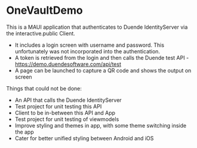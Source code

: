 # OneVaultDemo

This is a MAUI application that authenticates to Duende IdentityServer via the interactive.public Client.

- It includes a login screen with username and password. This unfortunately was not incorporated into the authentication.
- A token is retrieved from the login and then calls the Duende test API  - https://demo.duendesoftware.com/api/test
- A page can be launched to capture a QR code and shows the output on screen


Things that could not be done:

- An API that calls the Duende IdentityServer
- Test project for unit testing this API
- Client to be in-between this API and App
- Test project for unit testing of viewmodels
- Improve styling and themes in app, with some theme switching inside the app
- Cater for better unified styling between Android and iOS  
